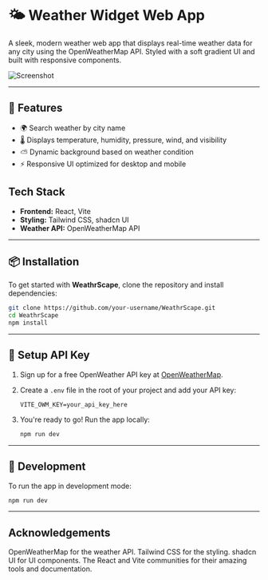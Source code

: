 # 🌤️ Weather Widget Web App

A sleek, modern weather web app that displays real-time weather data for any city using the OpenWeatherMap API. Styled with a soft gradient UI and built with responsive components.

![Screenshot](./public/widget_preview.png.png)

---

## 🚀 Features

- 🌍 Search weather by city name
- 🌡️ Displays temperature, humidity, pressure, wind, and visibility
- ⛅ Dynamic background based on weather condition
- ⚡ Responsive UI optimized for desktop and mobile

## Tech Stack

- **Frontend:** React, Vite
- **Styling:** Tailwind CSS, shadcn UI
- **Weather API:** OpenWeatherMap API

---

## 📦 Installation

To get started with **WeathrScape**, clone the repository and install dependencies:

```bash
git clone https://github.com/your-username/WeathrScape.git
cd WeathrScape
npm install
```

---

## 🔑 Setup API Key

1. Sign up for a free OpenWeather API key at [OpenWeatherMap](https://openweathermap.org/api).
2. Create a `.env` file in the root of your project and add your API key:

   ```
   VITE_OWM_KEY=your_api_key_here
   ```

3. You're ready to go! Run the app locally:

   ```bash
   npm run dev
   ```

---

## 🚧 Development

To run the app in development mode:

```bash
npm run dev
```

---

## Acknowledgements
OpenWeatherMap for the weather API.
Tailwind CSS for the styling.
shadcn UI for UI components.
The React and Vite communities for their amazing tools and documentation.
